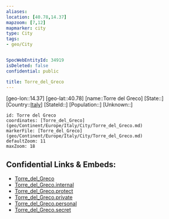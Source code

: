 ```yaml
---
aliases: 
location: [40.78,14.37]
mapzoom: [7,12] 
mapmarker: city 
type: City
tags:
- geo/City


SpocWebEntityId: 34919
isDeleted: false
confidential: public

title: Torre_del_Greco
---
```

[geo-lon::14.37]
[geo-lat::40.78]
[name::Torre del Greco]
[State::]
[Country::[Italy](geo/Continent/Europe/Italy.md)]
[StateId::]
[Population::]
[Unknown::]


```leaflet
id: Torre del Greco
coordinates: [Torre_del_Greco](geo/Continent/Europe/Italy/City/Torre_del_Greco.md)
markerFile: [Torre_del_Greco](geo/Continent/Europe/Italy/City/Torre_del_Greco.md)
defaultZoom: 11 
maxZoom: 18
```


## Confidential Links & Embeds: 
- [Torre_del_Greco](../../../../../../_public/geo/Continent/Europe/Italy/City/Torre_del_Greco.md) 
- [Torre_del_Greco.internal](../../../../../../_internal/geo/Continent/Europe/Italy/City/Torre_del_Greco.internal.md) 
- [Torre_del_Greco.protect](../../../../../../_protect/geo/Continent/Europe/Italy/City/Torre_del_Greco.protect.md) 
- [Torre_del_Greco.private](../../../../../../_private/geo/Continent/Europe/Italy/City/Torre_del_Greco.private.md) 
- [Torre_del_Greco.personal](../../../../../../_personal/geo/Continent/Europe/Italy/City/Torre_del_Greco.personal.md) 
- [Torre_del_Greco.secret](../../../../../../_secret/geo/Continent/Europe/Italy/City/Torre_del_Greco.secret.md) 
